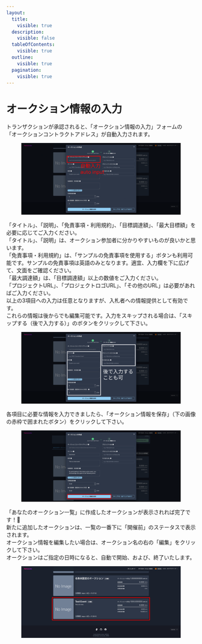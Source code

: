 ```yaml
---
layout:
  title:
    visible: true
  description:
    visible: false
  tableOfContents:
    visible: true
  outline:
    visible: true
  pagination:
    visible: true
---
```


# オークション情報の入力

トランザクションが承認されると、「オークション情報の入力」フォームの\
「オークションコントラクトアドレス」が自動入力されます。

<figure><img src="../../../../.gitbook/assets/Group 1 (8).png" alt=""><figcaption></figcaption></figure>

「タイトル」、「説明」、「免責事項・利用規約」、「目標調達額」、「最大目標額」を必要に応じてご入力ください。\
「タイトル」、「説明」は、オークション参加者に分かりやすいものが良いかと思います。\
「免責事項・利用規約」は、「サンプルの免責事項を使用する」ボタンも利用可能です。サンプルの免責事項は英語のみとなります。適宜、入力欄を下に広げて、文面をご確認ください。\
「最大調達額」は、「目標調達額」以上の数値をご入力ください。\
「プロジェクトURL」、「プロジェクトロゴURL」、「その他のURL」は必要があればご入力ください。\
以上の3項目への入力は任意となりますが、入札者への情報提供として有効です。\
これらの情報は後からでも編集可能です。入力をスキップされる場合は、「スキップする（後で入力する）」のボタンをクリックして下さい。

<figure><img src="../../../../.gitbook/assets/Group 1 (28) (1).png" alt=""><figcaption></figcaption></figure>

各項目に必要な情報を入力できましたら、「オークション情報を保存」（下の画像の赤枠で囲まれたボタン）をクリックして下さい。

<figure><img src="../../../../.gitbook/assets/Group 1 (10).png" alt=""><figcaption></figcaption></figure>

「あなたのオークション一覧」に作成したオークションが表示されれば完了です！🎉\
新たに追加したオークションは、一覧の一番下に「開催前」のステータスで表示されます。\
オークション情報を編集したい場合は、オークション名の右の「編集」をクリックして下さい。\
オークションはご指定の日時になると、自動で開始、および、終了いたします。

<figure><img src="../../../../.gitbook/assets/Group 1 (11).png" alt=""><figcaption></figcaption></figure>
